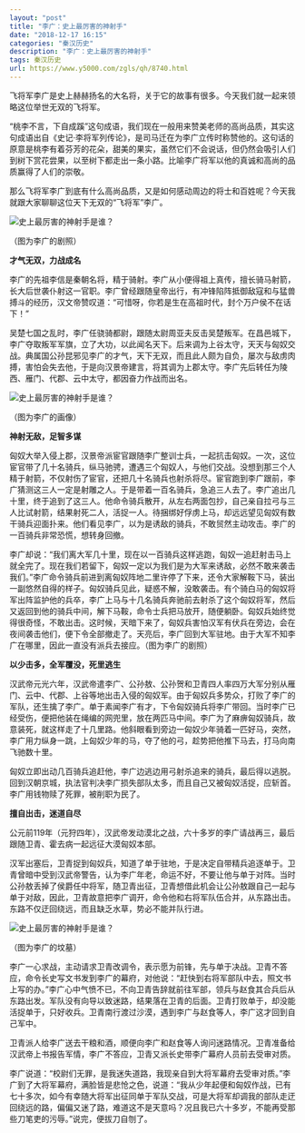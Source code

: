 ```yaml
---
layout: "post"
title: "李广：史上最厉害的神射手"
date: "2018-12-17 16:15"
categories: "秦汉历史"
description: "李广：史上最厉害的神射手"
tags: 秦汉历史
url: https://www.y5000.com/zgls/qh/8740.html
---
```






飞将军李广是史上赫赫扬名的大名将，关于它的故事有很多。今天我们就一起来领略这位举世无双的飞将军。

“桃李不言，下自成蹊”这句成语，我们现在一般用来赞美老师的高尚品质，其实这句成语出自《史记·李将军列传论》，是司马迁在为李广立传时称赞他的。这句话的原意是桃李有着芬芳的花朵，甜美的果实，虽然它们不会说话，但仍然会吸引人们到树下赏花尝果，以至树下都走出一条小路。比喻李广将军以他的真诚和高尚的品质赢得了人们的崇敬。

那么飞将军李广到底有什么高尚品质，又是如何感动周边的将士和百姓呢？今天我就跟大家聊聊这位天下无双的“飞将军”李广。

![史上最厉害的神射手是谁？](/uploads/allimg/161229/6-161229141930G7.JPG)

（图为李广的剧照）

**才气无双，力战成名**

李广的先祖李信是秦朝名将，精于骑射。李广从小便得祖上真传，擅长骑马射箭，长大后世袭仆射这一官职。李广曾经跟随皇帝出行，有冲锋陷阵抵御敌寇和与猛兽搏斗的经历，汉文帝赞叹道：“可惜呀，你若是生在高祖时代，封个万户侯不在话下！”

吴楚七国之乱时，李广任骁骑都尉，跟随太尉周亚夫反击吴楚叛军。在昌邑城下，李广夺取叛军军旗，立了大功，以此闻名天下。后来调为上谷太守，天天与匈奴交战。典属国公孙昆邪见李广的才气，天下无双，而且此人颇为自负，屡次与敌虏肉搏，害怕会失去他，于是向汉景帝建言，将其调为上郡太守。李广先后转任为陵西、雁门、代郡、云中太守，都因奋力作战而出名。

![史上最厉害的神射手是谁？](/uploads/allimg/161229/6-161229141954J3.JPG)

（图为李广的画像）

**神射无敌，足智多谋**

匈奴大举入侵上郡，汉景帝派宦官跟随李广整训士兵，一起抗击匈奴。一次，这位宦官带了几十名骑兵，纵马驰骋，遭遇三个匈奴人，与他们交战。没想到那三个人精于射箭，不仅射伤了宦官，还把几十名骑兵也射杀将尽。宦官跑到李广跟前，李广猜测这三人一定是射雕之人。于是带着一百名骑兵，急追三人去了。李广追出几十里，终于追到了这三人。他命令骑兵散开，从左右两面包抄，自己亲自拉弓与三人比试射箭，结果射死二人，活捉一人。待捆绑好俘虏上马，却远远望见匈奴有数干骑兵迎面扑来。他们看见李广，以为是诱敌的骑兵，不敢贸然主动攻击。李广的一百骑兵非常恐慌，想转身回撤。

李广却说：“我们离大军几十里，现在以一百骑兵这样逃跑，匈奴一追赶射击马上就全完了。现在我们若留下，匈奴一定以为我们是为大军来诱敌，必然不敢来袭击我们。”李广命令骑兵前进到离匈奴阵地二里许停了下来，还令大家解鞍下马，装出一副悠然自得的样子。匈奴骑兵见此，疑惑不解，没敢袭击。有个骑白马的匈奴将军出阵监护他的兵卒，李广上马与十几名骑兵奔驰前去射杀了这个匈奴将军，然后又返回到他的骑兵中间，解下马鞍，命令士兵把马放开，随便躺卧。匈奴兵始终觉得很奇怪，不敢出击。这时候，天暗下来了，匈奴兵害怕汉军有伏兵在旁边，会在夜间袭击他们，便下令全部撤走了。天亮后，李广回到大军驻地。由于大军不知李广在哪里，因此一直没有派兵去接应。（图为李广的剧照）

**以少击多，全军覆没，死里逃生**

汉武帝元光六年，汉武帝遣李广、公孙敖、公孙贺和卫青四人率四万大军分别从雁门、云中、代郡、上谷等地出击入侵的匈奴军。由于匈奴兵多势众，打败了李广的军队，还生擒了李广。单于素闻李广有才，下令匈奴骑兵将李广带回。当时李广已经受伤，便把他装在绳编的网兜里，放在两匹马中间。李广为了麻痹匈奴骑兵，故意装死，就这样走了十几里路。他斜眼看到旁边一匈奴少年骑着一匹好马，突然，李广用力纵身一跳，上匈奴少年的马，夺了他的弓，趁势把他推下马去，打马向南飞驰数十里。

匈奴立即出动几百骑兵追赶他，李广边逃边用弓射杀追来的骑兵，最后得以逃脱。回到汉朝京城，执法官判决李广损失部队太多，而且自己又被匈奴活捉，应斩首。李广用钱物赎了死罪，被削职为民了。

**擅自出击，迷道自尽**

公元前119年（元狩四年），汉武帝发动漠北之战，六十多岁的李广请战再三，最后跟随卫青、霍去病一起远征大漠匈奴本部。

汉军出塞后，卫青捉到匈奴兵，知道了单于驻地，于是决定自带精兵追逐单于。卫青曾暗中受到汉武帝警告，认为李广年老，命运不好，不要让他与单于对阵。当时公孙敖丢掉了侯爵任中将军，随卫青出征，卫青想借此机会让公孙敖跟自己一起与单于对敌，因此，卫青故意把李广调开，命令他和右将军队伍合并，从东路出击。东路不仅迂回绕远，而且缺乏水草，势必不能并队行进。

![史上最厉害的神射手是谁？](/uploads/allimg/161229/6-1612291420415X.JPG)

（图为李广的坟墓）

李广一心求战，主动请求卫青改调令，表示愿为前锋，先与单于决战。卫青不答应，命令长史写文书发到李广的幕府，对他说：“赶快到右将军部队中去，照文书上写的办。”李广心中气愤不已，不向卫青告辞就前往军部，领兵与赵食其合兵后从东路出发。军队没有向导以致迷路，结果落在卫青的后面。卫青打败单于，却没能活捉单于，只好收兵。卫青南行渡过沙漠，遇到李广与赵食等人，李广这才回到自己军中。

卫青派人给李广送去干粮和酒，顺便向李广和赵食等人询问迷路情况。卫青准备给汉武帝上书报告军情，李广不答应，卫青又派长史带李广幕府人员前去受审对质。

李广说道：“校尉们无罪，是我迷失道路，我现亲自到大将军幕府去受审对质。”李广到了大将军幕府，满脸皆是悲怆之色，说道：“我从少年起便和匈奴作战，已有七十多次，如今有幸随大将军出征同单于军队交战，可是大将军却调我的部队走迂回绕远的路，偏偏又迷了路，难道这不是天意吗？况且我已六十多岁，不能再受那些刀笔吏的污辱。”说完，便拔刀自刎了。
